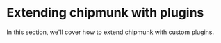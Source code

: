 # Extending chipmunk with plugins

In this section, we'll cover how to extend chipmunk with custom plugins.
